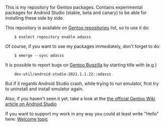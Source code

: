 This is my repository for Gentoo packages. Contains experimental packages for Android Studio (stable, beta and canary) to be able for installing these side by side.

This repository is available on [Gentoo repositories](https://repos.gentoo.org) list, so to use it do:
```
	$ eselect repository enable adasss
```
Of course, if you want to use my packages immediately, don't forget to do:
```
	$ emerge --sync adasss
```
It is possible to report bugs on [Gentoo Bugzilla](https://bugs.gentoo.org/) by starting title with (e.g.) 
```
	dev-util/android-studio-2021.1.1.22::adasss
```
But if it regards Android Studio crash, while trying to run emulator, first try to uninstall and install emulator again.

Also, if you haven't seen it yet, take a look at the [the official Gentoo Wiki article on Android Studio](https://wiki.gentoo.org/wiki/Android_studio)


If you want to support my work in any way you could at least write "Hello" here: [Welcome topic](https://github.com/AdamGiergun/adasss/discussions/1)


